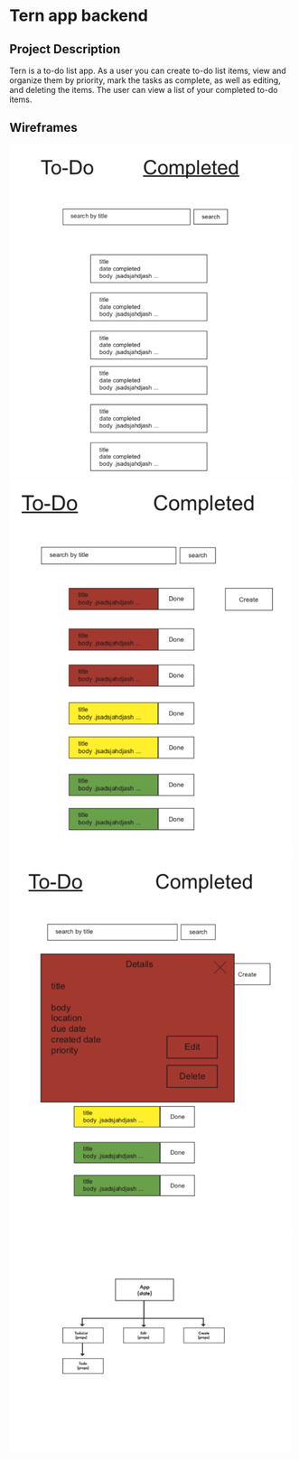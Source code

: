 # Tern app backend

## Project Description

Tern is a to-do list app. As a user you can create to-do list items, view and organize them by priority, mark the tasks as complete, as well as editing, and deleting the items. The user can view a list of your completed to-do items.

## Wireframes

<img src="./images/wireframe-list-view-main.png" alt="Home view" width="500"/>
<img src="./images/wireframe-list-view.png" alt="Home view" width="500"/>
<img src="./images/wireframe-modal-view.png" alt="Home view" width="500"/>
<img src="./tern-component-hierarchy.pdf" alt="Home view" width="500"/>

